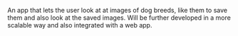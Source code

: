 An app that lets the user look at at images of dog breeds, like them to save them and also look at the saved images. Will be further developed in a more scalable way and also integrated with a web app. 
